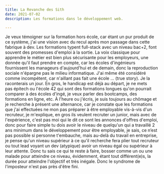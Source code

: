```yaml
---
title: La Revanche des Sith
date: 2021-07-02
description: Les formations dans le développement web.

---
```

Je veux témoigner sur la formation hors école, car étant un pur produit de ce système, j'ai une vision avec du recul après mon passage dans cette fabrique à dev. Les formations typent full-stack avec un niveau bac+2, font souvent des promesses d'emploi à la sortie. La voix classique pour apprendre le métier est bien plus sécurisante pour les employeurs, une donnée qu'il faut prendre en compte, car les écoles d'ingénieurs fournissent les manageurs d'aujourd'hui et de demain, donc la reproduction sociale n'épargne pas le milieu informatique. J'ai même été considéré comme incompétent, car n'aillant pas fait une école ... (true story). Je la raconterais un jour. En gros, le handicap est déjà au départ, je ne mets pas épitech ou l'école 42 qui sont des formations longues qu'on pourrait comparer à des écoles d'ingé, je veux parler des bootcamps, des formations en ligne, etc.
À l'heure ou j'écris, je suis toujours au chômage et je recherche à présent une alternance, car je constate que les formations que j'ai effectuées ne mon pas préparer à être employable vis-à-vis d'un recruteur, je m'explique, en gros ils veulent recruter un junior, mais avec de l'expérience, c'est pas moi qui le dit ce sont les annonces d'offres d'emploi, donc pour faire simple tu dois avoir le niveau de quelqu'un qui a travaillé 2 ans minimum dans le développement pour être employable, je sais, ce n’est pas possible si personne t'embauche, mais au-delà du travail en entreprise, je pense qu'un niveau supérieur à ce qu'il recherche fera plier tout recruteur ou tout lead voyant un dev (atypique) avoir un niveau égal ou supérieur à leur attente. Donc tu sais ce qui te reste à faire, bosser comme un ou une malade pour atteindre ce niveau, évidemment, étant tout différent(e)s, la durée pour atteindre l'objectif et très inégale. Donc le syndrome de l'imposteur n'est pas près d'être fini. 
